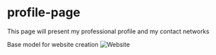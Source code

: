 # profile-page
This page will present my professional profile and my contact networks

Base model for website creation
![Website](https://user-images.githubusercontent.com/45949487/120128482-778f4580-c198-11eb-8f12-015a3f3352bc.png)
